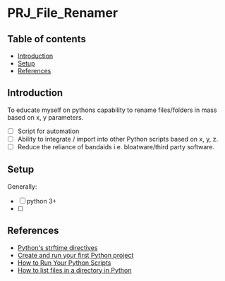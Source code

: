 # PRJ_File_Renamer

## Table of contents 
* [Introduction](#introduction)
* [Setup](#setup)
* [References](#references)

## Introduction
To educate myself on pythons capability to rename files/folders in mass based on x, y parameters.
- [ ] Script for automation
- [ ] Ability to integrate / import into other Python scripts based on x, y, z.
- [ ] Reduce the reliance of bandaids i.e. bloatware/third party software.

## Setup
Generally: <br>
- [ ] python 3+ <br>
- [ ] 

## References
- [Python's strftime directives](https://strftime.org)
- [Create and run your first Python project](https://www.jetbrains.com/help/pycharm/creating-and-running-your-first-python-project.html#prerequisites)
- [How to Run Your Python Scripts](https://realpython.com/run-python-scripts/)
- [How to list files in a directory in Python](https://www.educative.io/edpresso/how-to-list-files-in-a-directory-in-python)